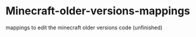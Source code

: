 # Minecraft-older-versions-mappings
mappings to edit the minecraft older versions code (unfinished)
